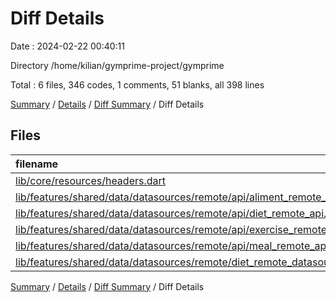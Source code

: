 # Diff Details

Date : 2024-02-22 00:40:11

Directory /home/kilian/gymprime-project/gymprime

Total : 6 files,  346 codes, 1 comments, 51 blanks, all 398 lines

[Summary](results.md) / [Details](details.md) / [Diff Summary](diff.md) / Diff Details

## Files
| filename | language | code | comment | blank | total |
| :--- | :--- | ---: | ---: | ---: | ---: |
| [lib/core/resources/headers.dart](/lib/core/resources/headers.dart) | Dart | 25 | 0 | 8 | 33 |
| [lib/features/shared/data/datasources/remote/api/aliment_remote_api.dart](/lib/features/shared/data/datasources/remote/api/aliment_remote_api.dart) | Dart | 103 | 0 | 12 | 115 |
| [lib/features/shared/data/datasources/remote/api/diet_remote_api.dart](/lib/features/shared/data/datasources/remote/api/diet_remote_api.dart) | Dart | 120 | 0 | 13 | 133 |
| [lib/features/shared/data/datasources/remote/api/exercise_remote_api.dart](/lib/features/shared/data/datasources/remote/api/exercise_remote_api.dart) | Dart | 106 | 0 | 13 | 119 |
| [lib/features/shared/data/datasources/remote/api/meal_remote_api.dart](/lib/features/shared/data/datasources/remote/api/meal_remote_api.dart) | Dart | 120 | 1 | 14 | 135 |
| [lib/features/shared/data/datasources/remote/diet_remote_datasource.dart](/lib/features/shared/data/datasources/remote/diet_remote_datasource.dart) | Dart | -128 | 0 | -9 | -137 |

[Summary](results.md) / [Details](details.md) / [Diff Summary](diff.md) / Diff Details